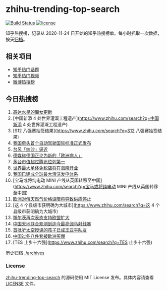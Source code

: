 # zhihu-trending-top-search

[![Build Status](https://github.com/justjavac/zhihu-trending-top-search/workflows/ci/badge.svg?branch=main)](https://github.com/justjavac/zhihu-trending-top-search/actions)
[![license](https://img.shields.io/github/license/justjavac/zhihu-trending-top-search)](https://github.com/justjavac/zhihu-trending-top-search/blob/main/LICENSE)

知乎热搜榜，记录从 2020-11-24 日开始的知乎热搜榜单。每小时抓取一次数据，按天[归档](./archives)。

## 相关项目

- [知乎热门话题](https://github.com/justjavac/zhihu-trending-hot-questions)
- [知乎热门视频](https://github.com/justjavac/zhihu-trending-hot-video)
- [微博热搜榜](https://github.com/justjavac/weibo-trending-hot-search)

## 今日热搜榜

<!-- BEGIN -->
<!-- 最后更新时间 Mon Oct 17 2022 23:23:30 GMT+0800 (China Standard Time) -->

1. [高达水星的魔女更新](https://www.zhihu.com/search?q=高达水星的魔女更新)
1. [中国新添 4 处世界灌溉工程遗产](https://www.zhihu.com/search?q=中国新添 4 处世界灌溉工程遗产)
1. [S12 八强赛抽签结果](https://www.zhihu.com/search?q=S12 八强赛抽签结果)
1. [我国牵头首个自动驾驶国际标准正式发布](https://www.zhihu.com/search?q=我国牵头首个自动驾驶国际标准正式发布)
1. [台风「纳沙」逼近](https://www.zhihu.com/search?q=台风「纳沙」逼近)
1. [德媒称德国正沦为新的「欧洲病人」](https://www.zhihu.com/search?q=德媒称德国正沦为新的「欧洲病人」)
1. [茅台市值超过腾讯位列第一](https://www.zhihu.com/search?q=茅台市值超过腾讯位列第一)
1. [世界最大单体免税店将在海南开业](https://www.zhihu.com/search?q=世界最大单体免税店将在海南开业)
1. [我国已建成全球最大清洁发电体系](https://www.zhihu.com/search?q=我国已建成全球最大清洁发电体系)
1. [宝马或将纯电动 MINI 产线从英国转移至中国](https://www.zhihu.com/search?q=宝马或将纯电动 MINI
   产线从英国转移至中国)
1. [欧洲对俄天然气价格设限将导致供应停止](https://www.zhihu.com/search?q=欧洲对俄天然气价格设限将导致供应停止)
1. [这 4 个县级市获明确为大城市](https://www.zhihu.com/search?q=这 4 个县级市获明确为大城市)
1. [朔尔茨再次表态支持欧盟扩大](https://www.zhihu.com/search?q=朔尔茨再次表态支持欧盟扩大)
1. [中国天地联合观测到迄今最亮伽马射线暴](https://www.zhihu.com/search?q=中国天地联合观测到迄今最亮伽马射线暴)
1. [首批听太空授课的孩子已成王亚平队友](https://www.zhihu.com/search?q=首批听太空授课的孩子已成王亚平队友)
1. [中国过冬八件套被欧洲买爆](https://www.zhihu.com/search?q=中国过冬八件套被欧洲买爆)
1. [TES 止步十六强](https://www.zhihu.com/search?q=TES 止步十六强)

<!-- END -->

历史归档 [./archives](./archives)

### License

[zhihu-trending-top-search](https://github.com/justjavac/zhihu-trending-top-search)
的源码使用 MIT License 发布。具体内容请查看 [LICENSE](./LICENSE) 文件。

